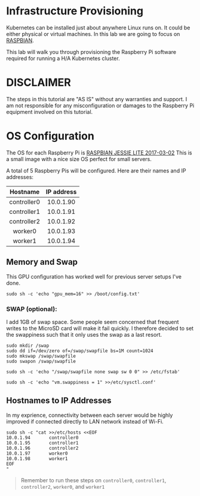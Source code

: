 # Infrastructure Provisioning

Kubernetes can be installed just about anywhere Linux runs on. It could be either physical or virtual machines. In this lab we are going to focus on [RASPBIAN](https://www.raspberrypi.org/downloads/raspbian/).

This lab will walk you through provisioning the Raspberry Pi software required for running a H/A Kubernetes cluster. 

# DISCLAIMER
The steps in this tutorial are "AS IS" without any warranties and support.
I am not responsible for any misconfiguration or damages to the Raspberry Pi equipment involved on this tutorial.


# OS Configuration

The OS for each Raspberry Pi is [RASPBIAN JESSIE LITE 2017-03-02](https://downloads.raspberrypi.org/raspbian_lite/images/raspbian_lite-2017-03-03/2017-03-02-raspbian-jessie-lite.zip) This is a small image with a nice size OS perfect for small servers.

A total of 5 Raspberry Pis will be configured. Here are their names and IP addresses:

| Hostname      | IP address    |
|:-------------:|:-------------:|
| controller0   | 10.0.1.90     |
| controller1   | 10.0.1.91     |
| controller2   | 10.0.1.92     |
| worker0       | 10.0.1.93     |
| worker1       | 10.0.1.94     |


## Memory and Swap

This GPU configuration has worked well for previous server setups I've done.

```
sudo sh -c 'echo "gpu_mem=16" >> /boot/config.txt'
```

### SWAP (optional):
I add 1GB of swap space.
Some people seem concerned that frequent writes to the MicroSD card will make it fail quickly. I therefore decided to set the swappiness such that it only uses the swap as a last resort.

```
sudo mkdir /swap
sudo dd if=/dev/zero of=/swap/swapfile bs=1M count=1024
sudo mkswap /swap/swapfile
sudo swapon /swap/swapfile
```

```
sudo sh -c 'echo "/swap/swapfile none swap sw 0 0" >> /etc/fstab' 
```

```
sudo sh -c 'echo "vm.swappiness = 1" >>/etc/sysctl.conf'
```

## Hostnames to IP Addresses

In my exprience, connectivity between each server would be highly improved if connected directly to LAN network instead of Wi-Fi.

```
sudo sh -c "cat >>/etc/hosts <<EOF
10.0.1.94       controller0
10.0.1.95       controller1
10.0.1.96       controller2
10.0.1.97       worker0
10.0.1.98       worker1
EOF
"
```

> Remember to run these steps on `controller0`, `controller1`, `controller2`, `worker0`, and `worker1`
